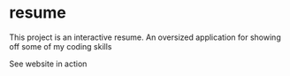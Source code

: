# resume
This project is an interactive resume. An oversized application for showing off some of my coding skills

See website in action

